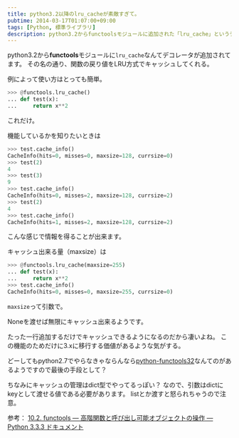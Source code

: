 ```yaml
---
title: python3.2以降のlru_cacheが素敵すぎて。
pubtime: 2014-03-17T01:07:00+09:00
tags: [Python, 標準ライブラリ]
description: python3.2からfunctoolsモジュールに追加された「lru_cache」というデコレータを使って、関数の引数と戻り値のペアをキャッシュする方法です。
---
```


python3.2から**functools**モジュールに`lru_cache`なんてデコレータが追加されてます。
その名の通り、関数の戻り値をLRU方式でキャッシュしてくれる。

例によって使い方はとっても簡単。
``` python
>>> @functools.lru_cache()
... def test(x):
... 	return x**2
```
これだけ。

機能しているかを知りたいときは
``` python
>>> test.cache_info()
CacheInfo(hits=0, misses=0, maxsize=128, currsize=0)
>>> test(2)
4
>>> test(3)
9
>>> test.cache_info()
CacheInfo(hits=0, misses=2, maxsize=128, currsize=2)
>>> test(2)
4
>>> test.cache_info()
CacheInfo(hits=1, misses=2, maxsize=128, currsize=2)
```
こんな感じで情報を得ることが出来ます。

キャッシュ出来る量（maxsize）は
``` python
>>> @functools.lru_cache(maxsize=255)
... def test(x):
... 	return x**2
>>> test.cache_info()
CacheInfo(hits=0, misses=0, maxsize=255, currsize=0)
```
`maxsize`って引数で。

Noneを渡せば無限にキャッシュ出来るようです。

たった一行追加するだけでキャッシュできるようになるのだから凄いよね。
この機能のためだけに3.xに移行する価値があるような気がする。

どーしてもpython2.7でやらなきゃならんなら[python-functools32](https://github.com/MiCHiLU/python-functools32)なんてのがあるようですので最後の手段として？

ちなみにキャッシュの管理はdict型でやってるっぽい？ なので、引数はdictにkeyとして渡せる値である必要があります。
listとか渡すと怒られちゃうので注意。

参考： [10.2. functools &mdash; 高階関数と呼び出し可能オブジェクトの操作 &mdash; Python 3.3.3 ドキュメント](http://docs.python.jp/3.3/library/functools.html)
